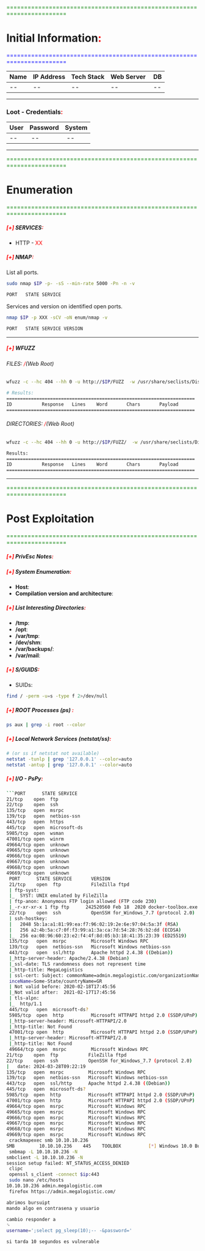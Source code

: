 <font color="green">=======================================================================</font>
# Initial Information<font color="red">:</font> 
<font color="blue">=======================================================================</font>

Name | IP Address | Tech Stack | Web Server | DB
-- | -- | -- | -- | --
-- | -- | -- | -- | --


<hr>

### Loot - Credentials<font color="red">:</font> 

**User** | **Password** | **System**
-- | -- | --
-- | -- | --

<hr>

<font color="green">=======================================================================</font>
# Enumeration
<font color="green">=======================================================================</font>

##### <font color="red">[+]</font> SERVICES<font color="red">:</font> 
- HTTP - <font color="red">XX</font> 

##### <font color="red">[+]</font> NMAP<font color="red">:</font> 

List all ports.
```bash
sudo nmap $IP -p- -sS --min-rate 5000 -Pn -n -v

PORT   STATE SERVICE
```

Services and version on identified open ports.
```bash 
nmap $IP -p XXX -sCV -oN enum/nmap -v

PORT   STATE SERVICE VERSION
```


<hr>

##### <font color="red">[+]</font> WFUZZ

###### FILES: <font color="red">/</font>(Web Root)
```bash
wfuzz -c --hc 404 --hh 0 -u http://$IP/FUZZ  -w /usr/share/seclists/Discovery/Web-Content/raft-large-files.txt -t 200

# Results:
=====================================================================
ID           Response   Lines    Word       Chars       Payload               
=====================================================================
```

###### DIRECTORIES: <font color="red">/</font>(Web Root)
```bash
wfuzz -c --hc 404 --hh 0 -u http://$IP/FUZZ/  -w /usr/share/seclists/Discovery/Web-Content/raft-large-directories.txt -t 200

Results:
=====================================================================
ID           Response   Lines    Word       Chars       Payload               
=====================================================================
```

<hr>

<font color="green">=======================================================================</font>
# Post Exploitation
<font color="green">=======================================================================</font>

##### <font color="red">[+]</font> PrivEsc Notes<font color="red">:</font> 


##### <font color="red">[+]</font> System Enumeration<font color="red">:</font> 

- **Host**:
- **Compilation version and architecture**:


##### <font color="red">[+]</font> List Interesting Directories<font color="red">:</font> 

- **/tmp**:
- **/opt**:
- **/var/tmp**:
- **/dev/shm**:
- **/var/backups/**:
- **/var/mail**:

##### <font color="red">[+]</font> S/GUIDS<font color="red">:</font> 

- SUIDs:
```bash
find / -perm -u=s -type f 2>/dev/null
```

##### <font color="red">[+]</font> ROOT Processes (ps) <font color="red">:</font> 
```bash
ps aux | grep -i root --color
```

##### <font color="red">[+]</font> Local Network Services (netstat/ss)<font color="red">:</font> 
```bash
# (or ss if netstat not available)
netstat -tunlp | grep '127.0.0.1' --color=auto
netstat -antup | grep '127.0.0.1' --color=auto
```

##### <font color="red">[+]</font> I/O - PsPy<font color="red">:</font> 
```bash
```PORT      STATE SERVICE
21/tcp    open  ftp
22/tcp    open  ssh
135/tcp   open  msrpc
139/tcp   open  netbios-ssn
443/tcp   open  https
445/tcp   open  microsoft-ds
5985/tcp  open  wsman
47001/tcp open  winrm
49664/tcp open  unknown
49665/tcp open  unknown
49666/tcp open  unknown
49667/tcp open  unknown
49668/tcp open  unknown
49669/tcp open  unknown
 PORT      STATE SERVICE       VERSION
 21/tcp    open  ftp           FileZilla ftpd
 | ftp-syst: 
 |_  SYST: UNIX emulated by FileZilla
 | ftp-anon: Anonymous FTP login allowed (FTP code 230)
 |_-r-xr-xr-x 1 ftp ftp      242520560 Feb 18  2020 docker-toolbox.exe
 22/tcp    open  ssh           OpenSSH for_Windows_7.7 (protocol 2.0)
 | ssh-hostkey: 
 |   2048 5b:1a:a1:81:99:ea:f7:96:02:19:2e:6e:97:04:5a:3f (RSA)
 |   256 a2:4b:5a:c7:0f:f3:99:a1:3a:ca:7d:54:28:76:b2:dd (ECDSA)
 |_  256 ea:08:96:60:23:e2:f4:4f:8d:05:b3:18:41:35:23:39 (ED25519)
 135/tcp   open  msrpc         Microsoft Windows RPC
 139/tcp   open  netbios-ssn   Microsoft Windows netbios-ssn
 443/tcp   open  ssl/http      Apache httpd 2.4.38 ((Debian))
 |_http-server-header: Apache/2.4.38 (Debian)
 |_ssl-date: TLS randomness does not represent time
 |_http-title: MegaLogistics
 | ssl-cert: Subject: commonName=admin.megalogistic.com/organizationName=Mega
 inceName=Some-State/countryName=GR
 | Not valid before: 2020-02-18T17:45:56
 |_Not valid after:  2021-02-17T17:45:56
 | tls-alpn: 
 |_  http/1.1
 445/tcp   open  microsoft-ds?
 5985/tcp  open  http          Microsoft HTTPAPI httpd 2.0 (SSDP/UPnP)
 |_http-server-header: Microsoft-HTTPAPI/2.0
 |_http-title: Not Found
 47001/tcp open  http          Microsoft HTTPAPI httpd 2.0 (SSDP/UPnP)
 |_http-server-header: Microsoft-HTTPAPI/2.0
 |_http-title: Not Found
 49664/tcp open  msrpc         Microsoft Windows RPC
21/tcp    open  ftp           FileZilla ftpd
22/tcp    open  ssh           OpenSSH for_Windows_7.7 (protocol 2.0)
|   date: 2024-03-28T09:22:19
135/tcp   open  msrpc         Microsoft Windows RPC
139/tcp   open  netbios-ssn   Microsoft Windows netbios-ssn
443/tcp   open  ssl/http      Apache httpd 2.4.38 ((Debian))
445/tcp   open  microsoft-ds?
5985/tcp  open  http          Microsoft HTTPAPI httpd 2.0 (SSDP/UPnP)
47001/tcp open  http          Microsoft HTTPAPI httpd 2.0 (SSDP/UPnP)
49664/tcp open  msrpc         Microsoft Windows RPC
49665/tcp open  msrpc         Microsoft Windows RPC
49666/tcp open  msrpc         Microsoft Windows RPC
49667/tcp open  msrpc         Microsoft Windows RPC
49668/tcp open  msrpc         Microsoft Windows RPC
49669/tcp open  msrpc         Microsoft Windows RPC
 crackmapexec smb 10.10.10.236
SMB         10.10.10.236    445    TOOLBOX          [*] Windows 10.0 Build 17763 x64 (name:TOOLBOX) (domain:Toolbox) (signing:False) (SMBv1:False)
 smbmap -L 10.10.10.236 -N
smbclient -L 10.10.10.236 -N
session setup failed: NT_STATUS_ACCESS_DENIED
 clipc
 openssl s_client -connect $ip:443
 sudo nano /etc/hosts
10.10.10.236 admin.megalogistic.com
 firefox https://admin.megalogistic.com/

abrimos bursuipt
mando algo en contrasena y usuario

cambio responder a 
␍
username=';select pg_sleep(10);-- -&password='

si tarda 10 segundos es vulnerable
